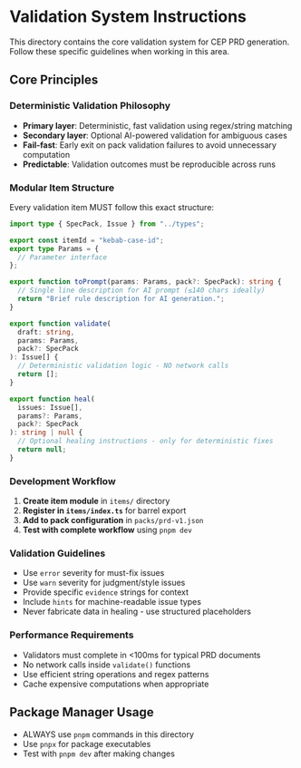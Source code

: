 # Validation System Instructions

This directory contains the core validation system for CEP PRD generation. Follow these specific guidelines when working in this area.

## Core Principles

### Deterministic Validation Philosophy

- **Primary layer**: Deterministic, fast validation using regex/string matching
- **Secondary layer**: Optional AI-powered validation for ambiguous cases
- **Fail-fast**: Early exit on pack validation failures to avoid unnecessary computation
- **Predictable**: Validation outcomes must be reproducible across runs

### Modular Item Structure

Every validation item MUST follow this exact structure:

```typescript
import type { SpecPack, Issue } from "../types";

export const itemId = "kebab-case-id";
export type Params = {
  // Parameter interface
};

export function toPrompt(params: Params, pack?: SpecPack): string {
  // Single line description for AI prompt (≤140 chars ideally)
  return "Brief rule description for AI generation.";
}

export function validate(
  draft: string,
  params: Params,
  pack?: SpecPack
): Issue[] {
  // Deterministic validation logic - NO network calls
  return [];
}

export function heal(
  issues: Issue[],
  params?: Params,
  pack?: SpecPack
): string | null {
  // Optional healing instructions - only for deterministic fixes
  return null;
}
```

### Development Workflow

1. **Create item module** in `items/` directory
2. **Register in `items/index.ts`** for barrel export
3. **Add to pack configuration** in `packs/prd-v1.json`
4. **Test with complete workflow** using `pnpm dev`

### Validation Guidelines

- Use `error` severity for must-fix issues
- Use `warn` severity for judgment/style issues
- Provide specific `evidence` strings for context
- Include `hints` for machine-readable issue types
- Never fabricate data in healing - use structured placeholders

### Performance Requirements

- Validators must complete in <100ms for typical PRD documents
- No network calls inside `validate()` functions
- Use efficient string operations and regex patterns
- Cache expensive computations when appropriate

## Package Manager Usage

- ALWAYS use `pnpm` commands in this directory
- Use `pnpx` for package executables
- Test with `pnpm dev` after making changes
